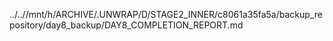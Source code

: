../..//mnt/h/ARCHIVE/.UNWRAP/D/STAGE2_INNER/c8061a35fa5a/backup_repository/day8_backup/DAY8_COMPLETION_REPORT.md